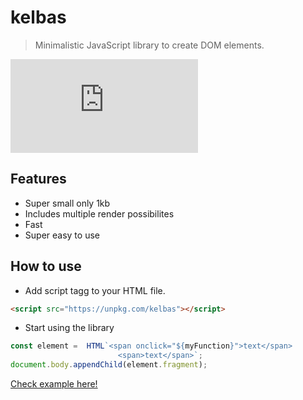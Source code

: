 # kelbas

> Minimalistic JavaScript library to create DOM elements.

![gzip size](http://img.badgesize.io/https://unpkg.com/kelbas/build/bundle.js?compression=gzip)

## Features

* Super small only 1kb
* Includes multiple render possibilites
* Fast
* Super easy to use

## How to use


* Add script tagg to your HTML file.
```HTML
<script src="https://unpkg.com/kelbas"></script>
```

* Start using the library
```js
const element =  HTML`<span onclick="${myFunction}">text</span>
                        <span>text</span>`;
document.body.appendChild(element.fragment);                        
```


[Check example here!](https://tonis2.github.io/kelbas/)

